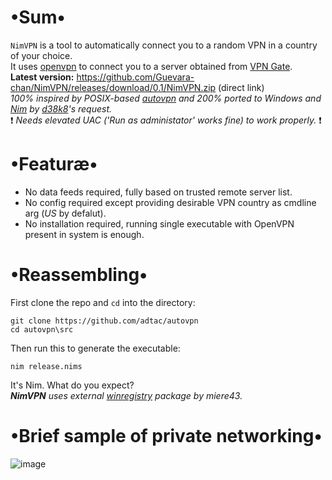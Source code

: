 # •Sum•
`NimVPN` is a tool to automatically connect you to a random VPN in a country of your choice.  
It uses [openvpn](https://github.com/OpenVPN/openvpn) to connect you to a server obtained from [VPN Gate](http://www.vpngate.net/en/).  
__Latest version:__ https://github.com/Guevara-chan/NimVPN/releases/download/0.1/NimVPN.zip (direct link)   
_100% inspired by POSIX-based [autovpn](https://github.com/adtac/autovpn) and 200% ported to Windows and [Nim](http://nim-lang.org) by [d38k8](https://github.com/d38k8)'s request._  
❗ _Needs elevated UAC ('Run as administator' works fine) to work properly._ ❗

# •Featuræ•
* No data feeds required, fully based on trusted remote server list.
* No config required except providing desirable VPN country as cmdline arg (_US_ by defalut).
* No installation required, running single executable with OpenVPN present in system is enough.

# •Reassembling•
First clone the repo and `cd` into the directory:

```
git clone https://github.com/adtac/autovpn
cd autovpn\src
```

Then run this to generate the executable:

```
nim release.nims
```

It's Nim. What do you expect?  
___NimVPN__ uses external [winregistry](https://github.com/miere43/nim-registry) package by miere43._

# •Brief sample of private networking•
![image](https://user-images.githubusercontent.com/8768470/56149265-d2638400-5fb4-11e9-9768-e182ac87cd0d.png)
